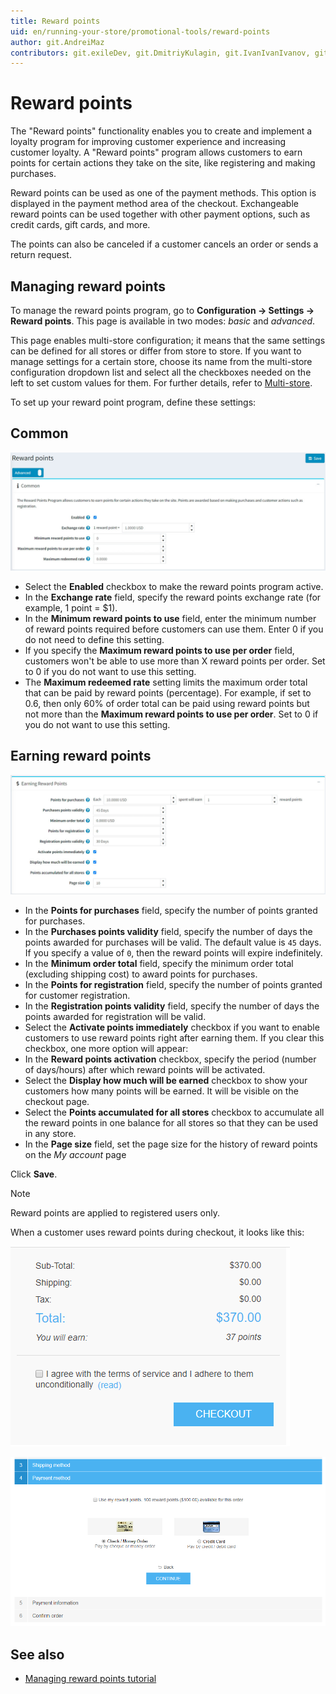 ```yaml
---
title: Reward points
uid: en/running-your-store/promotional-tools/reward-points
author: git.AndreiMaz
contributors: git.exileDev, git.DmitriyKulagin, git.IvanIvanIvanov, git.mariannk
---
```


# Reward points

The "Reward points" functionality enables you to create and implement a loyalty program for improving customer experience and increasing customer loyalty. A "Reward points" program allows customers to earn points for certain actions they take on the site, like registering and making purchases.

Reward points can be used as one of the payment methods. This option is displayed in the payment method area of the checkout. Exchangeable reward points can be used together with other payment options, such as credit cards, gift cards, and more.

The points can also be canceled if a customer cancels an order or sends a return request.

## Managing reward points

To manage the reward points program, go to **Configuration → Settings → Reward points**. This page is available in two modes: *basic* and *advanced*.

This page enables multi-store configuration; it means that the same settings can be defined for all stores or differ from store to store. If you want to manage settings for a certain store, choose its name from the multi-store configuration dropdown list and select all the checkboxes needed on the left to set custom values for them. For further details, refer to [Multi-store](xref:en/getting-started/advanced-configuration/multi-store).

To set up your reward point program, define these settings:

## Common

![Reward points common](_static/reward-points/settings-common.jpg)

- Select the **Enabled** checkbox to make the reward points program active.
- In the **Exchange rate** field, specify the reward points exchange rate (for example, 1 point = $1).
- In the **Minimum reward points to use** field, enter the minimum number of reward points required before customers can use them. Enter 0 if you do not need to define this setting.
- If you specify the **Maximum reward points to use per order** field, customers won't be able to use more than X reward points per order. Set to 0 if you do not want to use this setting.
- The **Maximum redeemed rate** setting limits the maximum order total that can be paid by reward points (percentage). For example, if set to 0.6, then only 60% of order total can be paid using reward points but not more than the **Maximum reward points to use per order**. Set to 0 if you do not want to use this setting.

## Earning reward points

![Reward points earning](_static/reward-points/settings-earning.jpg)

- In the **Points for purchases** field, specify the number of points granted for purchases.
- In the **Purchases points validity** field, specify the number of days the points awarded for purchases will be valid. The default value is `45` days. If you specify a value of `0`, then the reward points will expire indefinitely.
- In the **Minimum order total** field, specify the minimum order total (excluding shipping cost) to award points for purchases.
- In the **Points for registration** field, specify the number of points granted for customer registration.
- In the **Registration points validity** field, specify the number of days the points awarded for registration will be valid.
- Select the **Activate points immediately** checkbox if you want to enable customers to use reward points right after earning them. If you clear this checkbox, one more option will appear:
- In the **Reward points activation** checkbox, specify the period (number of days/hours) after which reward points will be activated.
- Select the **Display how much will be earned** checkbox to show your customers how many points will be earned. It will be visible on the checkout page.
- Select the **Points accumulated for all stores** checkbox to accumulate all the reward points in one balance for all stores so that they can be used in any store.
- In the **Page size** field, set the page size for the history of reward points on the *My account* page

Click **Save**.

> [!NOTE]
>
> Reward points are applied to registered users only.

When a customer uses reward points during checkout, it looks like this:

![reward_points_checkout](_static/reward-points/reward_will_earn.png)

![reward_points_checkout](_static/reward-points/reward_pints_checkout.png)

## See also

- [Managing reward points tutorial](https://www.youtube.com/watch?v=lE4-xDUKkd0&index=14&list=PLnL_aDfmRHwsbhj621A-RFb1KnzeFxYz4)
